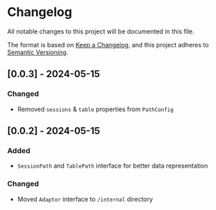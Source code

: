 # Changelog

All notable changes to this project will be documented in this file.

The format is based on [Keep a Changelog], and this project adheres to
[Semantic Versioning].

## [0.0.3] - 2024-05-15

### Changed

-   Removed `sessions` & `table` properties from `PathConfig`

## [0.0.2] - 2024-05-15

### Added

-   `SessionPath` and `TablePath` interface for better data representation

### Changed

-   Moved `Adaptor` interface to `/internal` directory

[keep a changelog]: https://keepachangelog.com/en/1.0.0/
[semantic versioning]: https://semver.org/spec/v2.0.0.html
